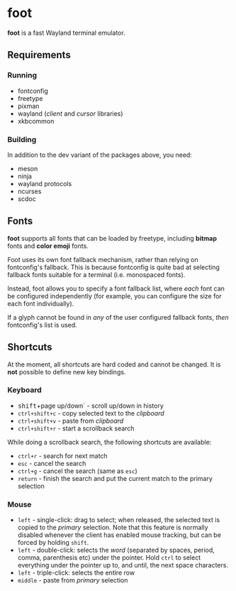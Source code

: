 # foot

**foot** is a fast Wayland terminal emulator.


## Requirements

### Running

* fontconfig
* freetype
* pixman
* wayland (_client_ and _cursor_ libraries)
* xkbcommon


### Building

In addition to the dev variant of the packages above, you need:

* meson
* ninja
* wayland protocols
* ncurses
* scdoc


## Fonts

**foot** supports all fonts that can be loaded by freetype, including
**bitmap** fonts and **color emoji** fonts.

Foot uses its own font fallback mechanism, rather than relying on
fontconfig's fallback. This is because fontconfig is quite bad at
selecting fallback fonts suitable for a terminal (i.e. monospaced
fonts).

Instead, foot allows you to specify a font fallback list, where _each_
font can be configured independently (for example, you can configure
the size for each font individually).

If a glyph cannot be found in _any_ of the user configured fallback
fonts, _then_ fontconfig's list is used.


## Shortcuts

At the moment, all shortcuts are hard coded and cannot be changed. It
is **not** possible to define new key bindings.


### Keyboard

* <kbd>shift</kbd>+page up/down` - scroll up/down in history
* `ctrl+shift+c` - copy selected text to the _clipboard_
* `ctrl+shift+v` - paste from _clipboard_
* `ctrl+shift+r` - start a scrollback search

While doing a scrollback search, the following shortcuts are
available:

* `ctrl+r` - search for next match
* `esc` - cancel the search
* `ctrl+g` - cancel the search (same as `esc`)
* `return` - finish the search and put the current match to the primary selection


### Mouse

* `left` - single-click: drag to select; when released, the selected
  text is copied to the _primary_ selection. Note that this feature is
  normally disabled whenever the client has enabled mouse tracking,
  but can be forced by holding `shift`.
* `left` - double-click: selects the _word_ (separated by spaces,
  period, comma, parenthesis etc) under the pointer. Hold `ctrl` to
  select everything under the pointer up to, and until, the next space
  characters.
* `left` - triple-click: selects the entire row
* `middle` - paste from _primary_ selection
